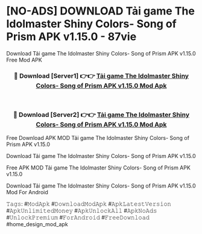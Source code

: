 # [NO-ADS] DOWNLOAD Tải game The Idolmaster Shiny Colors- Song of Prism APK v1.15.0 - 87vie
Download Tải game The Idolmaster Shiny Colors- Song of Prism APK v1.15.0 Free Mod APK

<div align="center">
<h3>🔴 Download [Server1] 👉👉 <a href="https://apk-comot.site?title=Tải_game_The_Idolmaster_Shiny_Colors-_Song_of_Prism_APK_v1.15.0">Tải game The Idolmaster Shiny Colors- Song of Prism APK v1.15.0 Mod Apk</a></h3><br>

<h3>🔴 Download [Server2] 👉👉 <a href="https://apk-comot.site?title=Tải_game_The_Idolmaster_Shiny_Colors-_Song_of_Prism_APK_v1.15.0">Tải game The Idolmaster Shiny Colors- Song of Prism APK v1.15.0 Mod Apk</a></h3>
</div>


Free Download APK MOD Tải game The Idolmaster Shiny Colors- Song of Prism APK v1.15.0

Download Tải game The Idolmaster Shiny Colors- Song of Prism APK v1.15.0 

Free APK MOD Tải game The Idolmaster Shiny Colors- Song of Prism APK v1.15.0 

Download Tải game The Idolmaster Shiny Colors- Song of Prism APK v1.15.0 Mod For Android

𝚃𝚊𝚐𝚜: #𝙼𝚘𝚍𝙰𝚙𝚔 #𝙳𝚘𝚠𝚗𝚕𝚘𝚊𝚍𝙼𝚘𝚍𝙰𝚙𝚔 #𝙰𝚙𝚔𝙻𝚊𝚝𝚎𝚜𝚝𝚅𝚎𝚛𝚜𝚒𝚘𝚗 #𝙰𝚙𝚔𝚄𝚗𝚕𝚒𝚖𝚒𝚝𝚎𝚍𝙼𝚘𝚗𝚎𝚢 #𝙰𝚙𝚔𝚄𝚗𝚕𝚘𝚌𝚔𝙰𝚕𝚕 #𝙰𝚙𝚔𝙽𝚘𝙰𝚍𝚜 #𝚄𝚗𝚕𝚘𝚌𝚔𝙿𝚛𝚎𝚖𝚒𝚞𝚖 #𝙵𝚘𝚛𝙰𝚗𝚍𝚛𝚘𝚒𝚍 #𝙵𝚛𝚎𝚎𝙳𝚘𝚠𝚗𝚕𝚘𝚊𝚍 #home_design_mod_apk